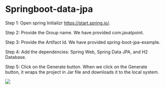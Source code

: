 # Springboot-data-jpa

Step 1: Open spring Initializr https://start.spring.io/.

Step 2: Provide the Group name. We have provided com.javatpoint.

Step 3: Provide the Artifact Id. We have provided spring-boot-jpa-example.

Step 4: Add the dependencies: Spring Web, Spring Data JPA, and H2 Database.

Step 5: Click on the Generate button. When we click on the Generate button, it wraps the project in Jar file and downloads it to the local system.

<img src ="https://static.javatpoint.com/springboot/images/spring-boot-starter-data-jpa.png">

